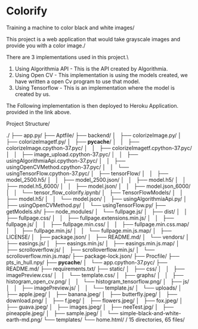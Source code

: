 # Colorify
Training a machine to color black and white images/

This project is a web application that would take grayscale images and provide you with a color image./

There are 3 implementations used in this project.\

1) Using Algorithmia API - This is the API created by Algorithmia. 
2) Using Open CV - This implementation is using the models created, we have written a open Cv program to use that model.
3) Using Tensorflow - This is an implementation where the model is created by us.

The Following implementation is then deployed to Heroku Application. provided in the link above.


Project Structure/

./
├── app.py/
├── Aptfile/
├── backend/
│   ├── colorizeImage.py/
│   ├── colorizeImagetf.py/
│   ├── __pycache__/
│   │   ├── colorizeImage.cpython-37.pyc/
│   │   ├── colorizeImagetf.cpython-37.pyc/
│   │   ├── image_upload.cpython-37.pyc/
│   │   ├── usingAlgorithmiaApi.cpython-37.pyc/
│   │   ├── usingOpenCVMethod.cpython-37.pyc/
│   │   └── usingTensorFlow.cpython-37.pyc/
│   ├── tensorFlow/
│   │   ├── model_2500.h5/
│   │   ├── model_2500.json/
│   │   ├── model.h5/
│   │   ├── model.h5_6000/
│   │   ├── model.json/
│   │   ├── model.json_6000/
│   │   └── tensor_flow_colorify.ipynb/
│   ├── TensorFlowModels/
│   │   ├── model.h5/
│   │   └── model.json/
│   ├── usingAlgorithmiaApi.py/
│   ├── usingOpenCVMethod.py/
│   └── usingTensorFlow.py/
├── getModels.sh/
├── node_modules/
│   └── fullpage.js/
│       ├── dist/
│       │   ├── fullpage.css/
│       │   ├── fullpage.extensions.min.js/
│       │   ├── fullpage.js/
│       │   ├── fullpage.min.css/
│       │   ├── fullpage.min.css.map/
│       │   ├── fullpage.min.js/
│       │   └── fullpage.min.js.map/
│       ├── LICENSE/
│       ├── package.json/
│       ├── README.md/
│       └── vendors/
│           ├── easings.js/
│           ├── easings.min.js/
│           ├── easings.min.js.map/
│           ├── scrolloverflow.js/
│           ├── scrolloverflow.min.js/
│           └── scrolloverflow.min.js.map/
├── package-lock.json/
├── Procfile/
├── pts_in_hull.npy/
├── __pycache__/
│   └── app.cpython-37.pyc/
├── README.md/
├── requirements.txt/
├── static/
│   ├── css/
│   │   ├── imagePreview.css/
│   │   └── template.css/
│   ├── graphs/
│   │   ├── histogram_open_cv.png/
│   │   └── histogram_tensorflow.png/
│   ├── js/
│   │   ├── imagePreview.js/
│   │   └── template.js/
│   └── uploads/
│       ├── apple.jpeg/
│       ├── banana.jpeg/
│       ├── butterfly.jpeg/
│       ├── download.png/
│       ├── f.jpeg/
│       ├── flowers.jpeg/
│       ├── fox.jpeg/
│       ├── guava.jpeg/
│       ├── images.jpeg/
│       ├── neeTest.jpg/
│       ├── pineapple.jpeg/
│       ├── sample.jpeg/
│       └── simple-black-and-white-earth-md.png/
└── templates/
    └── home.html/
/
15 directories, 65 files/


